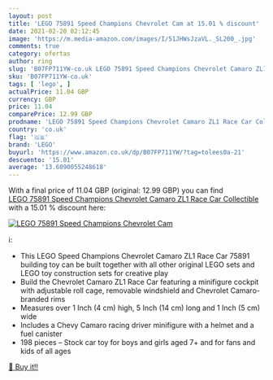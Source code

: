 ```yaml
---
layout: post
title: 'LEGO 75891 Speed Champions Chevrolet Cam at 15.01 % discount'
date: 2021-02-20 02:12:45
image: 'https://m.media-amazon.com/images/I/51JHWsJzaVL._SL200_.jpg'
comments: true
category: ofertas
author: ring
slug: 'B07FP711YW-co.uk LEGO 75891 Speed Champions Chevrolet Camaro ZL1 Race...'
sku: 'B07FP711YW-co.uk'
tags: [ 'lego', ]
actualPrice: 11.04 GBP
currency: GBP
price: 11.04
comparePrice: 12.99 GBP
prodname: 'LEGO 75891 Speed Champions Chevrolet Camaro ZL1 Race Car Collectible'
country: 'co.uk'
flag: '🇬🇧'
brand: 'LEGO'
buyurl: 'https://www.amazon.co.uk/dp/B07FP711YW/?tag=tolees0a-21'
descuento: '15.01'
average: '13.6090055248618'
---
```


With a final price of 11.04 GBP (original: 12.99 GBP) you can find [LEGO 75891 Speed Champions Chevrolet Camaro ZL1 Race Car Collectible](https://www.amazon.co.uk/dp/B07FP711YW/?tag=tolees0a-21) with a  15.01 % discount here:

[![LEGO 75891 Speed Champions Chevrolet Cam](https://m.media-amazon.com/images/I/51JHWsJzaVL._SL200_.jpg)](https://www.amazon.co.uk/dp/B07FP711YW/?tag=tolees0a-21)

ℹ️:

- This LEGO Speed Champions Chevrolet Camaro ZL1 Race Car 75891 building toy can be built together with all other original LEGO sets and LEGO toy construction sets for creative play
- Build the Chevrolet Camaro ZL1 Race Car featuring a minifigure cockpit with adjustable roll cage, removable windshield and Chevrolet Camaro-branded rims
- Measures over 1 Inch (4 cm) high, 5 Inch (14 cm) long and 1 Inch (5 cm) wide
- Includes a Chevy Camaro racing driver minifigure with a helmet and a fuel canister
- 198 pieces – Stock car toy for boys and girls aged 7+ and for fans and kids of all ages

[🛒 Buy it!!](https://www.amazon.co.uk/dp/B07FP711YW/?tag=tolees0a-21)
